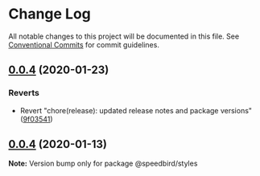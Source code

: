 # Change Log

All notable changes to this project will be documented in this file.
See [Conventional Commits](https://conventionalcommits.org) for commit guidelines.

## [0.0.4](https://github.com/richmccartney/design-system/compare/@speedbird/styles@0.0.4...@speedbird/styles@0.0.4) (2020-01-23)


### Reverts

* Revert "chore(release): updated release notes and package versions" ([9f03541](https://github.com/richmccartney/design-system/commit/9f03541ebf8bdf1091ad6f88042129a6e093d7de))





## [0.0.4](https://github.com/richmccartney/design-system/compare/@speedbird/styles@0.0.3...@speedbird/styles@0.0.4) (2020-01-13)

**Note:** Version bump only for package @speedbird/styles
